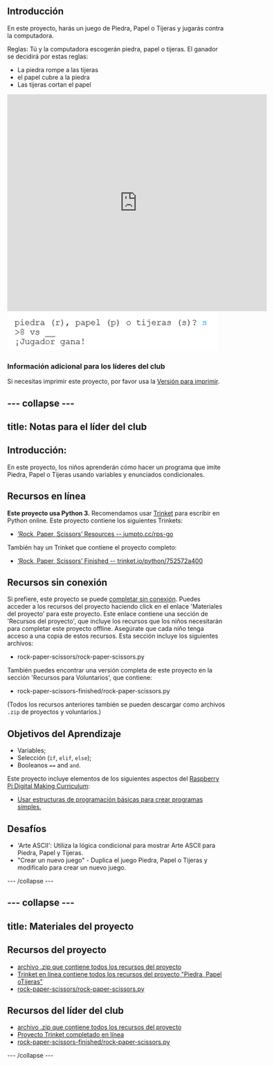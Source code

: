 ## Introducción

En este proyecto, harás un juego de Piedra, Papel o Tijeras y jugarás contra la computadora.

Reglas: Tú y la computadora escogerán piedra, papel o tijeras. El ganador se decidirá por estas reglas:

* La piedra rompe a las tijeras
* el papel cubre a la piedra
* Las tijeras cortan el papel

<div class="trinket">
  <iframe src="https://trinket.io/embed/python/752572a400?outputOnly=true&start=result" width="600" height="500" frameborder="0" marginwidth="0" marginheight="0" allowfullscreen>
  </iframe>
  <img src="images/rps-final.png">
</div>

### Información adicional para los líderes del club

Si necesitas imprimir este proyecto, por favor usa la [Versión para imprimir](https://projects.raspberrypi.org/es-LA/projects/rock-paper-scissors/print).

--- collapse ---
---
title: Notas para el líder del club
---

## Introducción:

En este proyecto, los niños aprenderán cómo hacer un programa que imite Piedra, Papel o Tijeras usando variables y enunciados condicionales.

## Recursos en línea

**Este proyecto usa Python 3.** Recomendamos usar [Trinket](https://trinket.io/) para escribir en Python online. Este proyecto contiene los siguientes Trinkets:

* [‘Rock, Paper, Scissors’ Resources -- jumpto.cc/rps-go](http://jumpto.cc/rps-go)

También hay un Trinket que contiene el proyecto completo:

* [‘Rock, Paper, Scissors’ Finished -- trinket.io/python/752572a400](https://trinket.io/python/752572a400)

## Recursos sin conexión

Si prefiere, este proyecto se puede [completar sin conexión](https://www.codeclubprojects.org/en-GB/resources/python-working-offline/). Puedes acceder a los recursos del proyecto haciendo click en el enlace 'Materiales del proyecto' para este proyecto. Este enlace contiene una sección de 'Recursos del proyecto', que incluye los recursos que los niños necesitarán para completar este proyecto offline. Asegúrate que cada niño tenga acceso a una copia de estos recursos. Esta sección incluye los siguientes archivos:

* rock-paper-scissors/rock-paper-scissors.py

También puedes encontrar una versión completa de este proyecto en la sección 'Recursos para Voluntarios', que contiene:

* rock-paper-scissors-finished/rock-paper-scissors.py

(Todos los recursos anteriores también se pueden descargar como archivos `.zip` de proyectos y voluntarios.)

## Objetivos del Aprendizaje

* Variables;
* Selección (`if`, `elif`, `else`); 
* Booleanos `==` and `and`.

Este proyecto incluye elementos de los siguientes aspectos del [Raspberry Pi Digital Making Curriculum](http://rpf.io/curriculum):

* [Usar estructuras de programación básicas para crear programas simples.](https://www.raspberrypi.org/curriculum/programming/creator)

## Desafíos

* 'Arte ASCII': Utiliza la lógica condicional para mostrar Arte ASCII para Piedra, Papel y Tijeras. 
* "Crear un nuevo juego" - Duplica el juego Piedra, Papel o Tijeras y modifícalo para crear un nuevo juego. 

--- /collapse ---

--- collapse ---
---
title: Materiales del proyecto
---

## Recursos del proyecto

* [archivo .zip que contiene todos los recursos del proyecto](resources/rock-paper-scissors-project-resources.zip)
* [Trinket en línea contiene todos los recursos del proyecto "Piedra, Papel oTijeras"](http://jumpto.cc/rps-go)
* [rock-paper-scissors/rock-paper-scissors.py](resources/rock-paper-scissors-rock-paper-scissors.py)

## Recursos del líder del club

* [archivo .zip que contiene todos los recursos del proyecto](resources/rock-paper-scissors-volunteer-resources.zip)
* [Proyecto Trinket completado en línea](https://trinket.io/python/752572a400)
* [rock-paper-scissors-finished/rock-paper-scissors.py](resources/rock-paper-scissors-finished-rock-paper-scissors.py)

--- /collapse ---